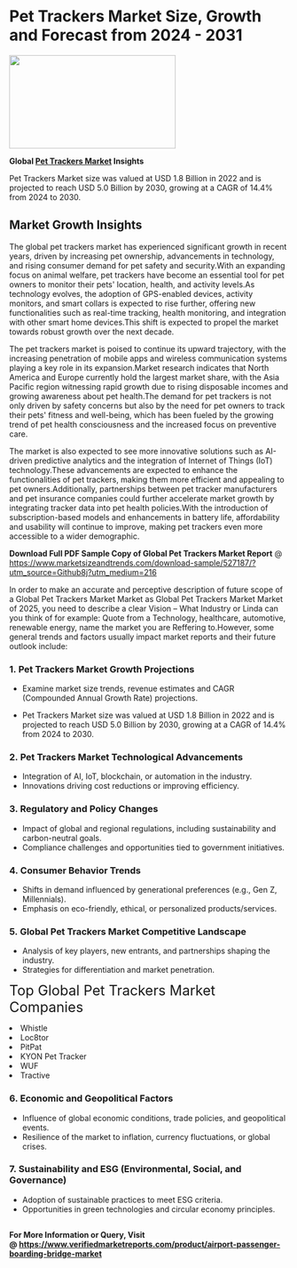 <H1>Pet Trackers Market Size, Growth and Forecast from 2024 - 2031</H1><img class="aligncenter size-medium wp-image-584254" src="https://thirdeyenews.in/wp-content/uploads/2024/09/Global-Market-Research-300x168.jpeg" alt="" width="300" height="168" /><p><strong>Global&nbsp;<a href="https://www.marketsizeandtrends.com/download-sample/527187/?utm_source=Github8j?utm_medium=216">Pet Trackers Market</a> Insights</strong></p><p>Pet Trackers Market size was valued at USD 1.8 Billion in 2022 and is projected to reach USD 5.0 Billion by 2030, growing at a CAGR of 14.4% from 2024 to 2030.</p><p><h2>Market Growth Insights</h2> <p>The global pet trackers market has experienced significant growth in recent years, driven by increasing pet ownership, advancements in technology, and rising consumer demand for pet safety and security.With an expanding focus on animal welfare, pet trackers have become an essential tool for pet owners to monitor their pets' location, health, and activity levels.As technology evolves, the adoption of GPS-enabled devices, activity monitors, and smart collars is expected to rise further, offering new functionalities such as real-time tracking, health monitoring, and integration with other smart home devices.This shift is expected to propel the market towards robust growth over the next decade.</p> <p>The pet trackers market is poised to continue its upward trajectory, with the increasing penetration of mobile apps and wireless communication systems playing a key role in its expansion.Market research indicates that North America and Europe currently hold the largest market share, with the Asia Pacific region witnessing rapid growth due to rising disposable incomes and growing awareness about pet health.The demand for pet trackers is not only driven by safety concerns but also by the need for pet owners to track their pets' fitness and well-being, which has been fueled by the growing trend of pet health consciousness and the increased focus on preventive care.</p> <p>The market is also expected to see more innovative solutions such as AI-driven predictive analytics and the integration of Internet of Things (IoT) technology.These advancements are expected to enhance the functionalities of pet trackers, making them more efficient and appealing to pet owners.Additionally, partnerships between pet tracker manufacturers and pet insurance companies could further accelerate market growth by integrating tracker data into pet health policies.With the introduction of subscription-based models and enhancements in battery life, affordability and usability will continue to improve, making pet trackers even more accessible to a wider demographic.</p> <p><span class=""><strong>Download Full PDF Sample Copy of Global Pet Trackers Market Report</strong> @ <a href="https://www.marketsizeandtrends.com/download-sample/527187/?utm_source=Github8j?utm_medium=216" target="_blank">https://www.marketsizeandtrends.com/download-sample/527187/?utm_source=Github8j?utm_medium=216</a></span></p><p>In order to make an accurate and perceptive description of future scope of a Global&nbsp;Pet Trackers Market Market as Global&nbsp;Pet Trackers Market Market of 2025, you need to describe a clear Vision &ndash; What Industry or Linda can you think of for example: Quote from a Technology, healthcare, automotive, renewable energy, name the market you are Reffering to.However, some general trends and factors usually impact market reports and their future outlook include:</p><h3>1.&nbsp;<strong>Pet Trackers Market Growth Projections</strong></h3><ul><li>Examine market size trends, revenue estimates and CAGR (Compounded Annual Growth Rate) projections.</li><li><p>Pet Trackers Market size was valued at USD 1.8 Billion in 2022 and is projected to reach USD 5.0 Billion by 2030, growing at a CAGR of 14.4% from 2024 to 2030.</p></li></ul><h3>2.&nbsp;<strong>Pet Trackers Market Technological Advancements</strong></h3><ul><li>Integration of AI, IoT, blockchain, or automation in the industry.</li><li>Innovations driving cost reductions or improving efficiency.</li></ul><h3>3.&nbsp;<strong>Regulatory and Policy Changes</strong></h3><ul><li>Impact of global and regional regulations, including sustainability and carbon-neutral goals.</li><li>Compliance challenges and opportunities tied to government initiatives.</li></ul><h3>4.&nbsp;<strong>Consumer Behavior Trends</strong></h3><ul><li>Shifts in demand influenced by generational preferences (e.g., Gen Z, Millennials).</li><li>Emphasis on eco-friendly, ethical, or personalized products/services.</li></ul><h3>5.&nbsp;<strong>Global Pet Trackers Market Competitive Landscape</strong></h3><ul><li>Analysis of key players, new entrants, and partnerships shaping the industry.</li><li>Strategies for differentiation and market penetration.</li></ul><p data-pm-slice="1 1 []"><span style="color: inherit; font-family: inherit; font-size: 25px;">Top Global Pet Trackers Market Companies</span></p><div class="" data-test-id=""><p><li>Whistle</li><li> Loc8tor</li><li> PitPat</li><li> KYON Pet Tracker</li><li> WUF</li><li> Tractive</li></p></div><h3>6.&nbsp;<strong>Economic and Geopolitical Factors</strong></h3><ul><li>Influence of global economic conditions, trade policies, and geopolitical events.</li><li>Resilience of the market to inflation, currency fluctuations, or global crises.</li></ul><h3>7.&nbsp;<strong>Sustainability and ESG (Environmental, Social, and Governance)</strong></h3><ul><li>Adoption of sustainable practices to meet ESG criteria.</li><li>Opportunities in green technologies and circular economy principles.</li></ul><h2><strong style="font-size: 14px;">For More Information or Query, Visit @&nbsp;</strong><a style="background-color: #ffffff; font-size: 14px;" href="https://www.marketsizeandtrends.com/report/pet-trackers-market/" target="_blank">https://www.verifiedmarketreports.com/product/airport-passenger-boarding-bridge-market</a></h2>
